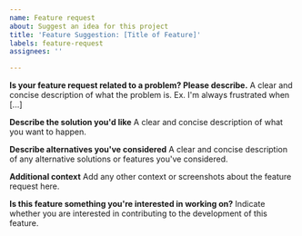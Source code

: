 ```yaml
---
name: Feature request
about: Suggest an idea for this project
title: 'Feature Suggestion: [Title of Feature]'
labels: feature-request
assignees: ''

---
```


**Is your feature request related to a problem? Please describe.**
A clear and concise description of what the problem is. Ex. I'm always frustrated when [...]

**Describe the solution you'd like**
A clear and concise description of what you want to happen.

**Describe alternatives you've considered**
A clear and concise description of any alternative solutions or features you've considered.

**Additional context**
Add any other context or screenshots about the feature request here.

**Is this feature something you're interested in working on?**
Indicate whether you are interested in contributing to the development of this feature.
